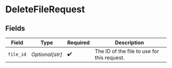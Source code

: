 # DeleteFileRequest


## Fields

| Field                                       | Type                                        | Required                                    | Description                                 |
| ------------------------------------------- | ------------------------------------------- | ------------------------------------------- | ------------------------------------------- |
| `file_id`                                   | *Optional[str]*                             | :heavy_check_mark:                          | The ID of the file to use for this request. |